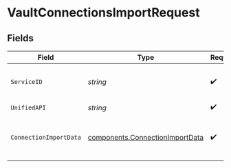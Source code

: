 # VaultConnectionsImportRequest


## Fields

| Field                                                                              | Type                                                                               | Required                                                                           | Description                                                                        | Example                                                                            |
| ---------------------------------------------------------------------------------- | ---------------------------------------------------------------------------------- | ---------------------------------------------------------------------------------- | ---------------------------------------------------------------------------------- | ---------------------------------------------------------------------------------- |
| `ServiceID`                                                                        | *string*                                                                           | :heavy_check_mark:                                                                 | Service ID of the resource to return                                               | pipedrive                                                                          |
| `UnifiedAPI`                                                                       | *string*                                                                           | :heavy_check_mark:                                                                 | Unified API                                                                        | crm                                                                                |
| `ConnectionImportData`                                                             | [components.ConnectionImportData](../../models/components/connectionimportdata.md) | :heavy_check_mark:                                                                 | Fields that need to be persisted on the resource                                   |                                                                                    |